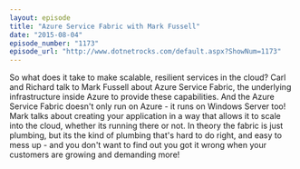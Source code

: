 ```yaml
---
layout: episode
title: "Azure Service Fabric with Mark Fussell"
date: "2015-08-04"
episode_number: "1173"
episode_url: "http://www.dotnetrocks.com/default.aspx?ShowNum=1173"
---
```


So what does it take to make scalable, resilient services in the cloud? Carl and Richard talk to Mark Fussell about Azure Service Fabric, the underlying infrastructure inside Azure to provide these capabilities. And the Azure Service Fabric doesn't only run on Azure - it runs on Windows Server too! Mark talks about creating your application in a way that allows it to scale into the cloud, whether its running there or not. In theory the fabric is just plumbing, but its the kind of plumbing that's hard to do right, and easy to mess up - and you don't want to find out you got it wrong when your customers are growing and demanding more!
